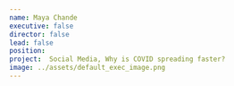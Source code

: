 ```yaml
---
name: Maya Chande
executive: false
director: false
lead: false
position: 
project:  Social Media, Why is COVID spreading faster?
image: ../assets/default_exec_image.png
---
```

